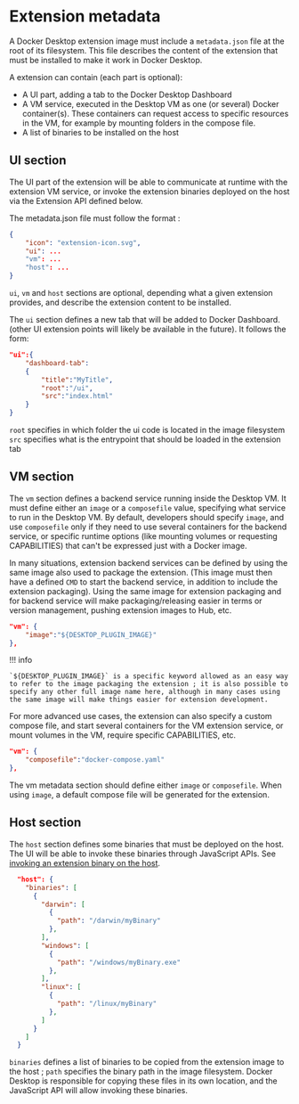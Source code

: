 # Extension metadata

A Docker Desktop extension image must include a `metadata.json` file at the root of its filesystem. This file describes the content of the extension that must be installed to make it work in Docker Desktop.

A extension can contain (each part is optional):

- A UI part, adding a tab to the Docker Desktop Dashboard
- A VM service, executed in the Desktop VM as one (or several) Docker container(s). These containers can request access to specific resources in the VM, for example by mounting folders in the compose file.
- A list of binaries to be installed on the host

## UI section

The UI part of the extension will be able to communicate at runtime with the extension VM service, or invoke the extension binaries deployed on the host via the Extension API defined below.

The metadata.json file must follow the format :

```json
{
    "icon": "extension-icon.svg",
    "ui": ...
    "vm": ...
    "host": ...
}
```

`ui`, `vm` and `host` sections are optional, depending what a given extension provides, and describe the extension content to be installed.

The `ui` section defines a new tab that will be added to Docker Dashboard. (other UI extension points will likely be available in the future). It follows the form:

```json
"ui":{
    "dashboard-tab":
    {
        "title":"MyTitle",
        "root":"/ui",
        "src":"index.html"
    }
}
```

`root` specifies in which folder the ui code is located in the image filesystem
`src` specifies what is the entrypoint that should be loaded in the extension tab

## VM section

The `vm` section defines a backend service running inside the Desktop VM. It must define either an `image` or a `composefile` value, specifying what service to run in the Desktop VM. By default, developers should specify `image`, and use `composefile` only if they need to use several containers for the backend service, or specific runtime options (like mounting volumes or requesting CAPABILITIES) that can't be expressed just with a Docker image.

In many situations, extension backend services can be defined by using the same image also used to package the extension. (This image must then have a defined `CMD` to start the backend service, in addition to include the extension packaging).
Using the same image for extension packaging and for backend service will make packaging/releasing easier in terms or version management, pushing extension images to Hub, etc.

```json
"vm": {
    "image":"${DESKTOP_PLUGIN_IMAGE}"
},
```

!!! info

    `${DESKTOP_PLUGIN_IMAGE}` is a specific keyword allowed as an easy way to refer to the image packaging the extension ; it is also possible to specify any other full image name here, although in many cases using the same image will make things easier for extension development.

For more advanced use cases, the extension can also specify a custom compose file, and start several containers for the VM extension service, or mount volumes in the VM, require specific CAPABILITIES, etc.

```json
"vm": {
    "composefile":"docker-compose.yaml"
},
```

The vm metadata section should define either `image` or `composefile`. When using `image`, a default compose file will be generated for the extension.

## Host section

The `host` section defines some binaries that must be deployed on the host. The UI will be able to invoke these binaries through JavaScript APIs. See [invoking an extension binary on the host](../dev/api/backend.md#invoking-an-extension-binary-on-the-host).

```json
  "host": {
    "binaries": [
      {
        "darwin": [
          {
            "path": "/darwin/myBinary"
          },
        ],
        "windows": [
          {
            "path": "/windows/myBinary.exe"
          },
        ],
        "linux": [
          {
            "path": "/linux/myBinary"
          },
        ]
      }
    ]
  }
```

`binaries` defines a list of binaries to be copied from the extension image to the host ; `path` specifies the binary path in the image filesystem. Docker Desktop is responsible for copying these files in its own location, and the JavaScript API will allow invoking these binaries.
